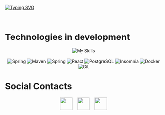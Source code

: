 [![Typing SVG](https://readme-typing-svg.herokuapp.com/?color=B0BEC5&size=35&center=true&vCenter=true&width=1000&lines=HELLO,+MY+NAME+is+João+G;I'm+18+years+old;I+am+from+Cuiaba,+MT;I+study+analysis+and+systems+development;Be+Welcome!+:%29)](https://git.io/typing-svg)

<br>

# Technologies in development

<div align="center">
    <img src="https://skillicons.dev/icons?i=html,css,js,ts,php,java,nodejs" alt="My Skills"/>
</div>
<br>
<div align="center">
    <img src="https://img.shields.io/badge/-Spring-232F3E?style=flat&logo=spring&logoColor=green" alt="Spring">
    <img src="https://img.shields.io/badge/-Maven-232F3E?style=flat&logo=apachemaven&logoColor=C71A36" alt="Maven">
    <img src="https://img.shields.io/badge/-Laravel-232F3E?style=flat&logo=laravel&logoColor" alt="Spring">
    <img src="https://img.shields.io/badge/-React-232F3E?style=flat&logo=react&logoColor=61DAFB" alt="React">
    <img src="https://img.shields.io/badge/-PostgreSQL-232F3E?style=flat&logo=postgresql" alt="PostgreSQL">
    <img src="https://img.shields.io/badge/-Insomnia-232F3E?style=flat&logo=insomnia&logoColor=6C63FF" alt="Insomnia">
    <img src="https://img.shields.io/badge/-Docker-232F3E?style=flat&logo=docker" alt="Docker">
    <img src="https://img.shields.io/badge/-Git-232F3E?style=flat&logo=git" alt="Git">
</div>

# Social Contacts

<div align="center">
    <a href="https://www.linkedin.com/in/joaobotoni/"><img src="https://cdn2.iconfinder.com/data/icons/social-media-2285/512/1_Linkedin_unofficial_colored_svg-128.png" width="40"></a> &nbsp;&nbsp;
    <a href="https://www.instagram.com/joaobotoni/"><img src="https://cdn2.iconfinder.com/data/icons/social-icons-33/128/Instagram-128.png" width="40"></a> &nbsp;&nbsp;
    <a href="mailto:joaobotoni@hotmail.com"><img src="https://cdn4.iconfinder.com/data/icons/social-media-logos-6/512/74-outlook-1024.png" width="40"></a>
</div>
